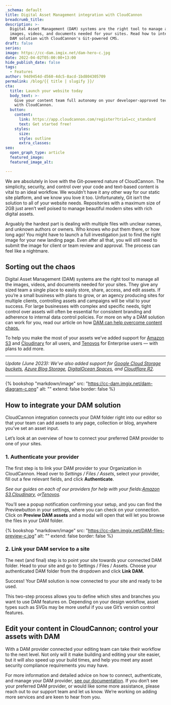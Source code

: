 ```yaml
---
_schema: default
title: Digital Asset Management integration with CloudCannon
breadcrumb_title:
description: >-
  Digital Asset Management (DAM) systems are the right tool to manage all the
  images, videos, and documents needed for your sites. Read how to integrate a
  DAM solution with CloudCannon's Git-powered CMS.
draft: false
series:
image: https://cc-dam.imgix.net/dam-hero-c.jpg
date: 2022-04-02T05:00:00+13:00
hide_publish_date: false
tags:
  - Features
author: 94d9454d-d560-4dc5-8acd-1bd804305709
permalink: /blog/{{ title | slugify }}/
cta:
  title: Launch your website today
  body_text: >-
    Give your content team full autonomy on your developer-approved tech stack
    with CloudCannon.
  button:
    content:
      link: https://app.cloudcannon.com/register?trial=cc_standard
      text: Get started free!
    styles:
      size:
      style: outline
      extra_classes:
seo:
  open_graph_type: article
  featured_image:
  featured_image_alt:

---
```

We are absolutely in love with the Git-powered nature of CloudCannon. The simplicity, security, and control over your code and text-based content is vital to an ideal workflow. We wouldn’t have it any other way for our static site platform, and we know you love it too. Unfortunately, Git isn’t the solution to all of your website needs. Repositories with a maximum size of 2GB just aren’t well poised to manage beautiful modern sites with rich digital assets.

Arguably the hardest part is dealing with multiple files with unclear names, and unknown authors or owners. Who knows who put them there, or how long ago! You might have to launch a full investigation just to find the right image for your new landing page. Even after all that, you will still need to submit the image for client or team review and approval. The process can feel like a nightmare.

## Sorting out the chaos

Digital Asset Management (DAM) systems are the right tool to manage all the images, videos, and documents needed for your sites. They give any sized team a single place to easily store, share, access, and edit assets. If you’re a small business with plans to grow, or an agency producing sites for multiple clients, controlling assets and campaigns will be vital to your success. For large businesses with complex and specific needs, tight control over assets will often be essential for consistent branding and adherence to internal data control policies. For more on why a DAM solution can work for you, read our article on how [DAM can help overcome content chaos.](https://cloudcannon.com/blog/overcoming-content-chaos-with-digital-asset-management/)

To help you make the most of your assets we’ve added support for <a target="_blank" rel="noopener" href="https://cloudcannon.com/documentation/articles/creating-an-s3-dam/">Amazon S3</a> and <a target="_blank" rel="noopener" href="https://cloudcannon.com/documentation/articles/creating-a-cloudinary-dam/">Cloudinary</a> for all users, and <a target="_blank" rel="noopener" href="https://cloudcannon.com/documentation/articles/creating-a-tenovos-dam/">Tenovos</a> for Enterprise users — with plans to add more.

---

*Update (June 2023): We've also added support for <a target="_blank" rel="noopener" href="https://cloudcannon.com/documentation/articles/creating-a-google-cloud-storage-dam/">Google Cloud Storage buckets</a>, <a target="_blank" rel="noopener" href="https://cloudcannon.com/documentation/articles/creating-an-azure-dam/">Azure Blog Storage</a>, <a target="_blank" rel="noopener" href="https://cloudcannon.com/documentation/articles/creating-a-digitalocean-spaces-dam/">DigitalOcean Spaces</a>, and <a target="_blank" rel="noopener" href="https://cloudcannon.com/documentation/articles/creating-a-cloudflare-r2-dam/">Cloudflare R2</a>.*

---

{% bookshop "markdown/image" src: "https://cc-dam.imgix.net/dam-diagram-c.png" alt: "" extend: false border: false %}

## How to integrate your DAM solution

CloudCannon integration connects your DAM folder right into our editor so that your team can add assets to any page, collection or blog, anywhere you’ve set an asset input.

Let’s look at an overview of how to connect your preferred DAM provider to one of your sites.

### 1\. Authenticate your provider

The first step is to link your DAM provider to your Organization in CloudCannon. Head over to *Settings / Files / Assets*, select your provider, fill out a few relevant fields, and click **Authenticate**.

*See our guides on each of our providers for help with your fields:*[*Amazon S3*](https://cloudcannon.com/documentation/articles/creating-an-s3-dam/?ssg=Other)*,*[*Cloudinary*](https://cloudcannon.com/documentation/articles/creating-a-cloudinary-dam/?ssg=Other)*, or*[*Tenovos*](https://cloudcannon.com/documentation/articles/creating-a-tenovos-dam/?ssg=Other)*.*

You’ll see a popup notification confirming your setup, and you can find the Previewbutton in your settings, where you can check on your connection. Click on **Preview DAM assets** and a modal will open that will let you browse the files in your DAM folder.

{% bookshop "markdown/image" src: "https://cc-dam.imgix.net/DAM-files-preview-c.jpg" alt: "" extend: false border: false %}

### 2\. Link your DAM service to a site

The next (and final) step is to point your site towards your connected DAM folder. Head to your site and go to Settings / Files / Assets. Choose your authenticated DAM folder from the dropdown and click **Link DAM.**

Success! Your DAM solution is now connected to your site and ready to be used.

This two-step process allows you to define which sites and branches you want to use DAM features on. Depending on your design workflow, asset types such as SVGs may be more useful if you use Git’s version control features.

## Edit your content in CloudCannon; control your assets with DAM

With a DAM provider connected your editing team can take their workflow to the next level. Not only will it make building and editing your site easier, but it will also speed up your build times, and help you meet any asset security compliance requirements you may have.

For more information and detailed advice on how to connect, authenticate, and manage your DAM provider, [see our documentation](https://cloudcannon.com/documentation/articles/managing-your-connected-dams/). If you don’t see your preferred DAM provider, or would like some more assistance, please reach out to our support team and let us know. We’re working on adding more services and are keen to hear from you.
